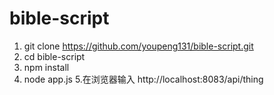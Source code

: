 # bible-script
1. git clone https://github.com/youpeng131/bible-script.git
2. cd bible-script
3. npm install 
4. node app.js
5.在浏览器输入 http://localhost:8083/api/thing
